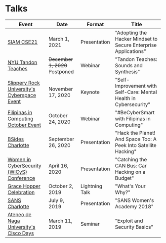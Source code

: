 # Talks

Event | Date | Format | Title
------------ | ------------- | ------------- | -------------
[SIAM CSE21](https://www.siam.org/conferences/cm/conference/cse21) | March 1, 2021 | Presentation | "Adopting the Hacker Mindset to Secure Enterprise Applications"
[NYU Tandon Teaches](https://engineering.nyu.edu/student-life/student-activities/virtual-programs#chapter-id-40205) | ~~December 1, 2020~~ Postponed | Webinar | "Tandon Teaches: Sounds and Synthesis"
[Slippery Rock University's Cyberspace Event](https://www.sru.edu/c2ac) | November 17, 2020 | Keynote | "Self-Improvement with Self-Care: Mental Health in Cybersecurity"
[Filipinas in Computing October Event](https://www.facebook.com/Filipinas-In-Computing-109216850466074)| October 24, 2020 | Webinar | "#BeCyberSmart with Filipinas in Computing"
[BSides Charlotte](https://www.bsidesclt.org/) | September 26, 2020 | Presentation | "Hack the Planet! And Space Too: A Peek Into Satellite Hacking"
[Women in CyberSecurity (WiCyS) Conference](https://www.wicys.org/) | April 16, 2020 | Presentation | "Catching the CAN Bus: Car Hacking on a Budget"
[Grace Hopper Celebration](https://ghc.anitab.org/) | October 2, 2019 | Lightning Talk | "What's Your Why?"
[SANS Charlotte](https://www.sans.org/event/charlotte-2019) | July 9, 2019 | Presentation | "SANS Women's Academy 2018"
[Ateneo de Naga University's Cisco Days](https://ictc.adnu.edu.ph/) | March 11, 2019 | Seminar | "Exploit and Security Basics"
